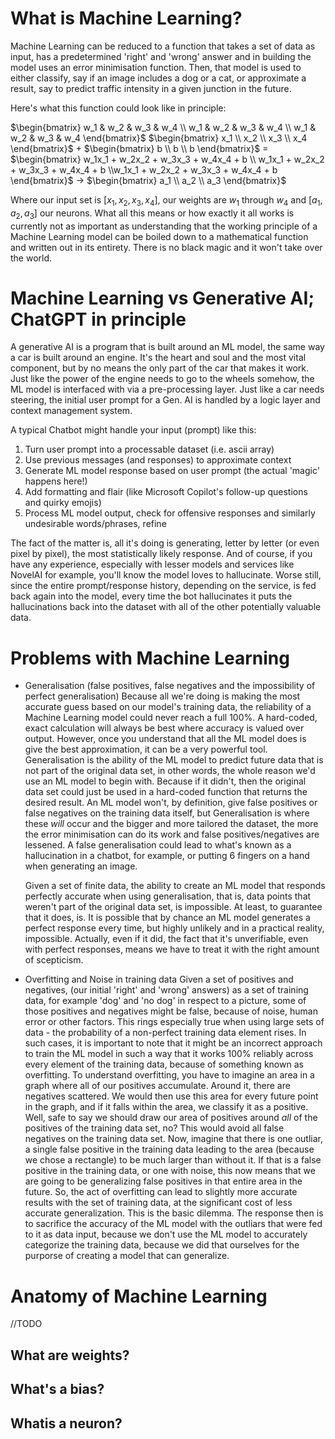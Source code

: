 # What is Machine Learning?

Machine Learning can be reduced to a function that takes a set of data as input, has a predetermined 'right' and 'wrong' answer and in building the model uses an error minimisation function. Then, that model is used to either classify, say if an image includes a dog or a cat, or approximate a result, say to predict traffic intensity in a given junction in the future.

Here's what this function could look like in principle:

$\begin{bmatrix} w_1 & w_2 & w_3 & w_4 \\ w_1 & w_2 & w_3 & w_4 \\ w_1 & w_2 & w_3 & w_4 \end{bmatrix}$ $\begin{bmatrix} x_1 \\ x_2 \\ x_3 \\ x_4 \end{bmatrix}$ + $\begin{bmatrix} b \\ b \\ b \end{bmatrix}$ = $\begin{bmatrix} w_1x_1 + w_2x_2 + w_3x_3 + w_4x_4 + b \\ w_1x_1 + w_2x_2 + w_3x_3 + w_4x_4 + b \\w_1x_1 + w_2x_2 + w_3x_3 + w_4x_4 + b \end{bmatrix}$ &rarr; $\begin{bmatrix} a_1 \\ a_2 \\ a_3 \end{bmatrix}$

Where our input set is [$x_1, x_2, x_3, x_4$], our weights are $w_1$ through $w_4$ and [$a_1, a_2, a_3$] our neurons. What all this means or how exactly it all works is currently not as important as understanding that the working principle of a Machine Learning model can be boiled down to a mathematical function and written out in its entirety. There is no black magic and it won't take over the world.

# Machine Learning vs Generative AI; ChatGPT in principle

A generative AI is a program that is built around an ML model, the same way a car is built around an engine. It's the heart and soul and the most vital component, but by no means the only part of the car that makes it work. Just like the power of the engine needs to go to the wheels somehow, the ML model is interfaced with via a pre-processing layer. Just like a car needs steering, the initial user prompt for a Gen. AI is handled by a logic layer and context management system.

A typical Chatbot might handle your input (prompt) like this:

1. Turn user prompt into a processable dataset (i.e. ascii array)
2. Use previous messages (and responses) to approximate context
3. Generate ML model response based on user prompt (the actual 'magic' happens here!)
4. Add formatting and flair (like Microsoft Copilot's follow-up questions and quirky emojis)
5. Process ML model output, check for offensive responses and similarly undesirable words/phrases, refine

The fact of the matter is, all it's doing is generating, letter by letter (or even pixel by pixel), the most statistically likely response. And of course, if you have any experience, especially with lesser models and services like NovelAI for example, you'll know the model loves to hallucinate. Worse still, since the entire prompt/response history, depending on the service, is fed back again into the model, every time the bot hallucinates it puts the hallucinations back into the dataset with all of the other potentially valuable data.

# Problems with Machine Learning

- Generalisation (false positives, false negatives and the impossibility of perfect generalisation)
    Because all we're doing is making the most accurate guess based on our model's training data, the reliability of a Machine Learning model could never reach a full 100%. A hard-coded, exact calculation will always be best where accuracy is valued over output. However, once you understand that all the ML model does is give the best approximation, it can be a very powerful tool. Generalisation is the ability of the ML model to predict future data that is not part of the original data set, in other words, the whole reason we'd use an ML model to begin with. Because if it didn't, then the original data set could just be used in a hard-coded function that returns the desired result. An ML model won't, by definition, give false positives or false negatives on the training data itself, but Generalisation is where these _will_ occur and the bigger and more tailored the dataset, the more the error minimisation can do its work and false positives/negatives are lessened. A false generalisation could lead to what's known as a hallucination in a chatbot, for example, or putting 6 fingers on a hand when generating an image.

    Given a set of finite data, the ability to create an ML model that responds perfectly accurate when using generalisation, that is, data points that weren't part of the original data set, is impossible. At least, to guarantee that it does, is. It is possible that by chance an ML model generates a perfect response every time, but highly unlikely and in a practical reality, impossible. Actually, even if it did, the fact that it's unverifiable, even with perfect responses, means we have to treat it with the right amount of scepticism. 
- Overfitting and Noise in training data
    Given a set of positives and negatives, (our initial 'right' and 'wrong' answers) as a set of training data, for example 'dog' and 'no dog' in respect to a picture, some of those positives and negatives might be false, because of noise, human error or other factors. This rings especially true when using large sets of data - the probability of a non-perfect training data element rises. In such cases, it is important to note that it might be an incorrect approach to train the ML model in such a way that it works 100% reliably across every element of the training data, because of something known as overfitting. To understand overfitting, you have to imagine an area in a graph where all of our positives accumulate. Around it, there are negatives scattered. We would then use this area for every future point in the graph, and if it falls within the area, we classify it as a positive. Well, safe to say we should draw our area of positives around _all_ of the positives of the training data set, no? This would avoid all false negatives on the training data set. Now, imagine that there is one outliar, a single false positive in the training data leading to the area (because we chose a rectangle) to be much larger than without it. If that is a false positive in the training data, or one with noise, this now means that we are going to be generalizing false positives in that entire area in the future. So, the act of overfitting can lead to slightly more accurate results with the set of training data, at the significant cost of less accurate generalization. This is the basic dilemma. The response then is to sacrifice the accuracy of the ML model with the outliars that were fed to it as data input, because we don't use the ML model to accurately categorize the training data, because we did that ourselves for the purporse of creating a model that can generalize.
# Anatomy of Machine Learning

//TODO

## What are weights?

## What's a bias?

## Whatis a neuron?